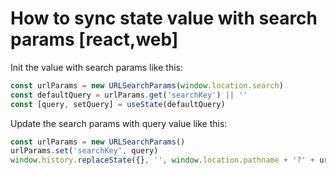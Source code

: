 # How to sync state value with search params [react,web]

Init the value with search params like this:

```typescript
const urlParams = new URLSearchParams(window.location.search)
const defaultQuery = urlParams.get('searchKey') || ''
const [query, setQuery] = useState(defaultQuery)
```

Update the search params with query value like this:

```typescript
const urlParams = new URLSearchParams()
urlParams.set('searchKey', query)
window.history.replaceState({}, '', window.location.pathname + '?' + urlParams.toString())
```
